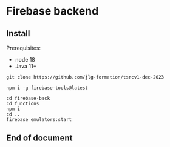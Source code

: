 # Firebase backend

## Install

Prerequisites:

- node 18
- Java 11+

```
git clone https://github.com/jlg-formation/tsrcv1-dec-2023
```

```
npm i -g firebase-tools@latest
```

```
cd firebase-back
cd functions
npm i
cd ..
firebase emulators:start
```

## End of document
